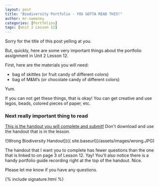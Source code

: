 ```yaml
---
layout: post
title: "Biodiversity Portfolio - YOU GOTTA READ THIS!"
author: mr-sweeney
categories: [Portfolios]
tags: [Unit 2 Lesson 12]
---
```

Sorry for the title of this post yelling at you.

But, quickly, here are some very important things about the portfolio assignment in Unit 2 Lesson 12.

First, here are the materials you will need:

* bag of skittles (or fruit candy of different colors)
* bag of M&M’s (or chocolate candy of different colors)

Yum.

If you can not get these things, that is okay! You can get creative and use legos, beads, colored pieces of paper, etc.

### Next really important thing to read

[This is the handout you will complete and submit!](https://docs.google.com/document/d/1bwgijjGuQkm5WRwUVuOLUMlGk29NbM8LniSVbmI5BFA/edit?usp=sharing) Don't download and use the handout that is in the lesson.

![Wrong Biodiversity Handout]({{ site.baseurl}}/assets/images/wrong.JPG)

The handout that I want you to complete has fewer questions than the one that is linked to on page 3 of Lesson 12. Yay! You'll also notice there is a handy portfolio guide recording right at the top of the handout. Nice.

Please let me know if you have any questions.

{% include signature.html %}
